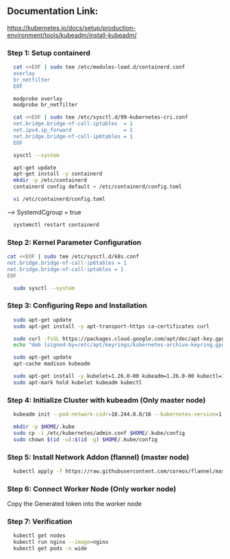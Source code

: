 ## Documentation Link:
https://kubernetes.io/docs/setup/production-environment/tools/kubeadm/install-kubeadm/

### Step 1: Setup containerd
```sh
  cat <<EOF | sudo tee /etc/modules-load.d/containerd.conf
  overlay
  br_netfilter
  EOF
```
```sh
  modprobe overlay
  modprobe br_netfilter
```
```sh
  cat <<EOF | sudo tee /etc/sysctl.d/99-kubernetes-cri.conf
  net.bridge.bridge-nf-call-iptables  = 1
  net.ipv4.ip_forward                 = 1
  net.bridge.bridge-nf-call-ip6tables = 1
  EOF
```
```sh  
  sysctl --system
```
```sh
  apt-get update
  apt-get install -y containerd
  mkdir -p /etc/containerd
  containerd config default > /etc/containerd/config.toml
  ```

```sh
  vi /etc/containerd/config.toml
```

--> SystemdCgroup = true

```sh
  systemctl restart containerd
```

### Step 2: Kernel Parameter Configuration
```sh
cat <<EOF | sudo tee /etc/sysctl.d/k8s.conf
net.bridge.bridge-nf-call-ip6tables = 1
net.bridge.bridge-nf-call-iptables = 1
EOF
```
```sh
  sudo sysctl --system
```

### Step 3: Configuring Repo and Installation

```sh
  sudo apt-get update
  sudo apt-get install -y apt-transport-https ca-certificates curl
```

```sh
  sudo curl -fsSL https://packages.cloud.google.com/apt/doc/apt-key.gpg | sudo gpg --dearmor -o /etc/apt/keyrings/kubernetes-archive-keyring.gpg
  echo "deb [signed-by=/etc/apt/keyrings/kubernetes-archive-keyring.gpg] https://apt.kubernetes.io/ kubernetes-xenial main" | sudo tee /etc/apt/sources.list.d/kubernetes.list
```

```sh
  sudo apt-get update
  apt-cache madison kubeadm
```

```sh
  sudo apt-get install -y kubelet=1.26.0-00 kubeadm=1.26.0-00 kubectl=1.26.0-00
  sudo apt-mark hold kubelet kubeadm kubectl
```

### Step 4: Initialize Cluster with kubeadm (Only master node)

```sh
  kubeadm init --pod-network-cidr=10.244.0.0/16 --kubernetes-version=1.26.0
```

```sh
  mkdir -p $HOME/.kube
  sudo cp -i /etc/kubernetes/admin.conf $HOME/.kube/config
  sudo chown $(id -u):$(id -g) $HOME/.kube/config
```

### Step 5: Install Network Addon (flannel) (master node)
```sh
  kubectl apply -f https://raw.githubusercontent.com/coreos/flannel/master/Documentation/kube-flannel.yml
```

### Step 6: Connect Worker Node (Only worker node)

Copy the Generated token into the worker node


### Step 7: Verification

```sh
  kubectl get nodes
  kubectl run nginx --image=nginx
  kubectl get pods -o wide
```
